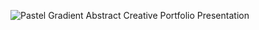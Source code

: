 ![Pastel Gradient Abstract Creative Portfolio Presentation](https://github.com/aesthefika/Hadiyani-Afina-Rafika_Data-Analyst-Portfolio/assets/127672579/e7002bb2-1dbf-405f-a6f0-af5c0ece66c7)
